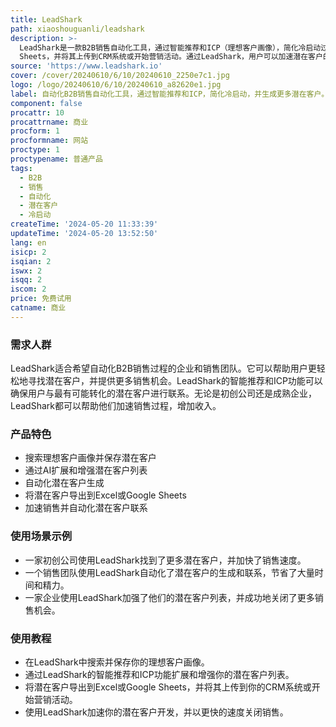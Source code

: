 ```yaml
---
title: LeadShark
path: xiaoshouguanli/leadshark
description: >-
  LeadShark是一款B2B销售自动化工具，通过智能推荐和ICP（理想客户画像），简化冷启动过程。它可以帮助用户寻找更多潜在客户，并提供验证的联系方式。LeadShark还提供自动化的潜在客户生成，以扩大销售渠道。用户可以将潜在客户导出到Excel或Google
  Sheets，并将其上传到CRM系统或开始营销活动。通过LeadShark，用户可以加速潜在客户的开发，并以更快的速度关闭销售。
source: 'https://www.leadshark.io'
cover: /cover/20240610/6/10/20240610_2250e7c1.jpg
logo: /logo/20240610/6/10/20240610_a82620e1.jpg
label: 自动化B2B销售自动化工具，通过智能推荐和ICP，简化冷启动，并生成更多潜在客户。
component: false
procattr: 10
procattrname: 商业
procform: 1
procformname: 网站
proctype: 1
proctypename: 普通产品
tags:
  - B2B
  - 销售
  - 自动化
  - 潜在客户
  - 冷启动
createTime: '2024-05-20 11:33:39'
updateTime: '2024-05-20 13:52:50'
lang: en
isicp: 2
isqian: 2
iswx: 2
isqq: 2
iscom: 2
price: 免费试用
catname: 商业
---
```




### 需求人群
LeadShark适合希望自动化B2B销售过程的企业和销售团队。它可以帮助用户更轻松地寻找潜在客户，并提供更多销售机会。LeadShark的智能推荐和ICP功能可以确保用户与最有可能转化的潜在客户进行联系。无论是初创公司还是成熟企业，LeadShark都可以帮助他们加速销售过程，增加收入。

### 产品特色
* 搜索理想客户画像并保存潜在客户
* 通过AI扩展和增强潜在客户列表
* 自动化潜在客户生成
* 将潜在客户导出到Excel或Google Sheets
* 加速销售并自动化潜在客户联系

### 使用场景示例
* 一家初创公司使用LeadShark找到了更多潜在客户，并加快了销售速度。
* 一个销售团队使用LeadShark自动化了潜在客户的生成和联系，节省了大量时间和精力。
* 一家企业使用LeadShark加强了他们的潜在客户列表，并成功地关闭了更多销售机会。

### 使用教程
* 在LeadShark中搜索并保存你的理想客户画像。
* 通过LeadShark的智能推荐和ICP功能扩展和增强你的潜在客户列表。
* 将潜在客户导出到Excel或Google Sheets，并将其上传到你的CRM系统或开始营销活动。
* 使用LeadShark加速你的潜在客户开发，并以更快的速度关闭销售。

  
